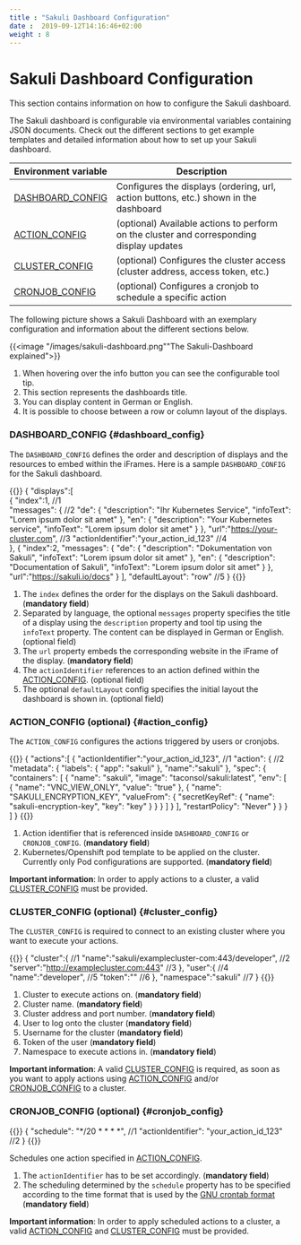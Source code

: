 ```yaml
---
title : "Sakuli Dashboard Configuration"
date :  2019-09-12T14:16:46+02:00
weight : 8
---
```


# Sakuli Dashboard Configuration

This section contains information on how to configure the Sakuli dashboard.

The Sakuli dashboard is configurable via environmental variables containing JSON documents.
Check out the different sections to get example templates and detailed information about how to set up your 
Sakuli dashboard.

| Environment variable                   | Description                                                                                  |
|----------------------------------------|----------------------------------------------------------------------------------------------|
| [DASHBOARD_CONFIG](#dashboard_config)  | Configures the displays (ordering, url, action buttons, etc.) shown in the dashboard         |
| [ACTION_CONFIG](#action_config)        | (optional) Available actions to perform on the cluster and corresponding display updates     |
| [CLUSTER_CONFIG](#cluster_config)      | (optional) Configures the cluster access (cluster address, access token, etc.)               |
| [CRONJOB_CONFIG](#cronjob_config)      | (optional) Configures a cronjob to schedule a specific action                                |
 
The following picture shows a Sakuli Dashboard with an exemplary configuration and information about the different sections below.
 
{{<image "/images/sakuli-dashboard.png""The Sakuli-Dashboard explained">}} 

1. When hovering over the info button you can see the configurable tool tip.
2. This section represents the dashboards title.
3. You can display content in German or English.
4. It is possible to choose between a row or column layout of the displays.

 
### DASHBOARD_CONFIG {#dashboard_config}

The `DASHBOARD_CONFIG` defines the order and description of displays and the resources to embed within the iFrames.
Here is a sample `DASHBOARD_CONFIG` for the Sakuli dashboard. 

{{<highlight javascript>}}
{
   "displays":[                                                         
      {
         "index":1,                                                         //1                           
         "messages": {                                                      //2
             "de": {
                "description": "Ihr Kubernetes Service",
                "infoText": "Lorem ipsum dolor sit amet"
             },
             "en": {
                "description": "Your Kubernetes service",
                "infoText": "Lorem ipsum dolor sit amet"
             }
         },
         "url":"https://your-cluster.com",                                         //3
         "actionIdentifier":"your_action_id_123"                                   //4         
      },
      {
         "index":2,
         "messages": {
             "de": {
                "description": "Dokumentation von Sakuli",
                "infoText": "Lorem ipsum dolor sit amet"
             },
             "en": {
                "description": "Documentation of Sakuli",
                "infoText": "Lorem ipsum dolor sit amet"
             }
         },
         "url":"https://sakuli.io/docs"
      }
   ],
   "defaultLayout": "row"                                                           //5
}
{{</highlight>}}


1. The `index` defines the order for the displays on the Sakuli dashboard. (**mandatory field**)
2. Separated by language, the optional `messages` property specifies the title of a display using the `description` property and tool tip using the `infoText`
property. The content can be displayed in German or English. (optional field)
3. The `url` property embeds the corresponding website in the iFrame of the display. (**mandatory field**)
4. The `actionIdentifier` references to an action defined within the [ACTION_CONFIG](#action_config). (optional field)
5. The optional `defaultLayout` config specifies the initial layout the dashboard is shown in. (optional field)

### ACTION_CONFIG (optional) {#action_config}

The `ACTION_CONFIG` configures the actions triggered by users or cronjobs.

{{<highlight javascript>}}
{
   "actions":[
      {
         "actionIdentifier":"your_action_id_123",    //1
         "action": {                                 //2
            "metadata": {
              "labels": {
                "app": "sakuli"
              },
              "name":"sakuli"
            },
            "spec": {
              "containers": [
                {
                  "name": "sakuli",
                  "image": "taconsol/sakuli:latest",
                  "env": [
                    {
                      "name": "VNC_VIEW_ONLY",
                      "value": "true"
                    },
                    {
                      "name": "SAKULI_ENCRYPTION_KEY",
                      "valueFrom": {
                        "secretKeyRef": {
                          "name": "sakuli-encryption-key",
                          "key": "key"
                        }
                      }
                    }
                  ]
                }
              ],
              "restartPolicy": "Never"
            }
         }
      }
   ]
}
{{</highlight>}}

1. Action identifier that is referenced inside `DASHBOARD_CONFIG` or `CRONJOB_CONFIG`. (**mandatory field**)
2. Kubernetes/Openshift pod template to be applied on the cluster. Currently only Pod configurations are supported. (**mandatory field**)

**Important information**: In order to apply actions to a cluster, a valid [CLUSTER_CONFIG](#cluster_config) must be provided.

### CLUSTER_CONFIG (optional) {#cluster_config}

The `CLUSTER_CONFIG` is required to connect to an existing cluster where you want to execute your actions.

{{<highlight javascript>}}
{
   "cluster":{                                              //1
      "name":"sakuli/examplecluster-com:443/developer",     //2           
      "server":"http://examplecluster.com:443"              //3
   },
   "user":{                                                 //4
      "name":"developer",                                   //5
      "token":"<login-token>"                               //6
   },
   "namespace":"sakuli"                                     //7
}
{{</highlight>}}

1. Cluster to execute actions on. (**mandatory field**)
2. Cluster name. (**mandatory field**)
3. Cluster address and port number. (**mandatory field**)
4. User to log onto the cluster (**mandatory field**)
5. Username for the cluster (**mandatory field**)
6. Token of the user (**mandatory field**)
7. Namespace to execute actions in. (**mandatory field**)

**Important information**: A valid [CLUSTER_CONFIG](#cluster_config) is required, as soon as you want to apply actions using 
[ACTION_CONFIG](#action_config) and/or [CRONJOB_CONFIG](#cronjob_config) to a cluster.

### CRONJOB_CONFIG (optional) {#cronjob_config}
{{<highlight javascript>}}
{
    "schedule": "*/20 * * * *",                             //1
    "actionIdentifier": "your_action_id_123"                //2
}
{{</highlight>}}

Schedules one action specified in [ACTION_CONFIG](#action_config).
1. The `actionIdentifier` has to be set accordingly. (**mandatory field**)
2. The scheduling determined by the `schedule` property
has to be specified according to the time format
that is used by the [GNU crontab format](https://www.gnu.org/software/mcron/manual/html_node/Crontab-file.html) (**mandatory field**) 

**Important information**: In order to apply scheduled actions to a cluster, a valid [ACTION_CONFIG](#action_config) and [CLUSTER_CONFIG](#cluster_config) must be provided.
